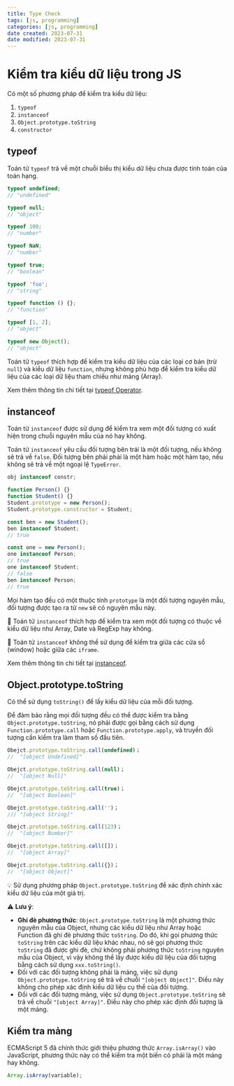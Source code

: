 ```yaml
---
title: Type Check
tags: [js, programming]
categories: [js, programming]
date created: 2023-07-31
date modified: 2023-07-31
---
```


# Kiểm tra kiểu dữ liệu trong JS

Có một số phương pháp để kiểm tra kiểu dữ liệu:

1. `typeof`
2. `instanceof`
3. `Object.prototype.toString`
4. `constructor`

## typeof

Toán tử `typeof` trả về một chuỗi biểu thị kiểu dữ liệu chưa được tính toán của toán hạng.

```js
typeof undefined;
// "undefined"

typeof null;
// "object"

typeof 100;
// "number"

typeof NaN;
// "number"

typeof true;
// "boolean"

typeof 'foo';
// "string"

typeof function () {};
// "function"

typeof [1, 2];
// "object"

typeof new Object();
// "object"
```

Toán tử `typeof` thích hợp để kiểm tra kiểu dữ liệu của các loại cơ bản (trừ `null`) và kiểu dữ liệu `function`, nhưng không phù hợp để kiểm tra kiểu dữ liệu của các loại dữ liệu tham chiếu như mảng (Array).

Xem thêm thông tin chi tiết tại [typeof Operator](../expressions/operators/typeof).

## instanceof

Toán tử `instanceof` được sử dụng để kiểm tra xem một đối tượng có xuất hiện trong chuỗi nguyên mẫu của nó hay không.

Toán tử `instanceof` yêu cầu đối tượng bên trái là một đối tượng, nếu không sẽ trả về `false`. Đối tượng bên phải phải là một hàm hoặc một hàm tạo, nếu không sẽ trả về một ngoại lệ `TypeError`.

```js
obj instanceof constr;
```

```js
function Person() {}
function Student() {}
Student.prototype = new Person();
Student.prototype.constructor = Student;

const ben = new Student();
ben instanceof Student;
// true

const one = new Person();
one instanceof Person;
// true
one instanceof Student;
// false
ben instanceof Person;
// true
```

Mọi hàm tạo đều có một thuộc tính `prototype` là một đối tượng nguyên mẫu, đối tượng được tạo ra từ `new` sẽ có nguyên mẫu này.

📍 Toán tử `instanceof` thích hợp để kiểm tra xem một đối tượng có thuộc về kiểu dữ liệu như Array, Date và RegExp hay không.

📍 Toán tử `instanceof` không thể sử dụng để kiểm tra giữa các cửa sổ (window) hoặc giữa các `iframe`.

Xem thêm thông tin chi tiết tại [instanceof](../expressions/operators/instanceof).

## Object.prototype.toString

Có thể sử dụng `toString()` để lấy kiểu dữ liệu của mỗi đối tượng.

Để đảm bảo rằng mọi đối tượng đều có thể được kiểm tra bằng `Object.prototype.toString`, nó phải được gọi bằng cách sử dụng `Function.prototype.call` hoặc `Function.prototype.apply`, và truyền đối tượng cần kiểm tra làm tham số đầu tiên.

```js
Obejct.prototype.toString.call(undefined)；
//  "[object Undefined]"

Obejct.prototype.toString.call(null)；
//  "[object Null]"

Obejct.prototype.toString.call(true)；
//  "[object Boolean]"

Obejct.prototype.toString.call('')；
/// "[object String]"

Obejct.prototype.toString.call(123)；
//  "[object Number]"

Obejct.prototype.toString.call([])；
//  "[object Array]"

Obejct.prototype.toString.call({})；
//  "[object Object]"
```

💡 Sử dụng phương pháp `Object.prototype.toString` để xác định chính xác kiểu dữ liệu của một giá trị.

⚠️ **Lưu ý**:

- **Ghi đè phương thức**: `Object.prototype.toString` là một phương thức nguyên mẫu của Object, nhưng các kiểu dữ liệu như Array hoặc Function đã ghi đè phương thức `toString`. Do đó, khi gọi phương thức `toString` trên các kiểu dữ liệu khác nhau, nó sẽ gọi phương thức `toString` đã được ghi đè, chứ không phải phương thức `toString` nguyên mẫu của Object, vì vậy không thể lấy được kiểu dữ liệu của đối tượng bằng cách sử dụng `xxx.toString()`.
- Đối với các đối tượng không phải là mảng, việc sử dụng `Object.prototype.toString` sẽ trả về chuỗi `"[object Object]"`. Điều này không cho phép xác định kiểu dữ liệu cụ thể của đối tượng.
- Đối với các đối tượng mảng, việc sử dụng `Object.prototype.toString` sẽ trả về chuỗi `"[object Array]"`. Điều này cho phép xác định đối tượng là một mảng.

## Kiểm tra mảng

ECMAScript 5 đã chính thức giới thiệu phương thức `Array.isArray()` vào JavaScript, phương thức này có thể kiểm tra một biến có phải là một mảng hay không.

```js
Array.isArray(variable);
```

